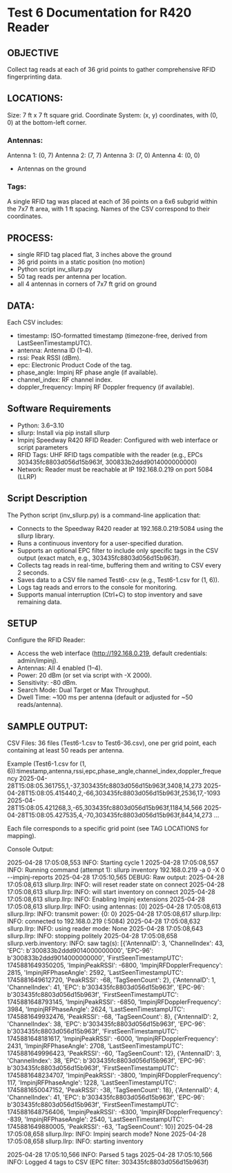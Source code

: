 # Test 6 Documentation for R420 Reader

## OBJECTIVE
Collect tag reads at each of 36 grid points to gather comprehensive RFID fingerprinting data.

## LOCATIONS:
Size: 7 ft x 7 ft square grid.
Coordinate System: (x, y) coordinates, with (0, 0) at the bottom-left corner.

### Antennas:
Antenna 1: (0, 7)
Antenna 2: (7, 7)
Antenna 3: (7, 0)
Antenna 4: (0, 0)
- Antennas on the ground

### Tags:
A single RFID tag was placed at each of 36 points on a 6x6 subgrid within the 7x7 ft area, with 1 ft spacing. 
Names of the CSV correspond to their coordinates.


## PROCESS:

- single RFID tag placed flat, 3 inches above the ground
- 36 grid points in a static position (no motion) 
- Python script inv_sllurp.py
- 50 tag reads per antenna per location.
- all 4 antennas in corners of 7x7 ft grid on ground

## DATA:
Each CSV includes:
- timestamp: ISO-formatted timestamp (timezone-free, derived from LastSeenTimestampUTC).
- antenna: Antenna ID (1–4).
- rssi: Peak RSSI (dBm).
- epc: Electronic Product Code of the tag.
- phase_angle: Impinj RF phase angle (if available).
- channel_index: RF channel index.
- doppler_frequency: Impinj RF Doppler frequency (if available).

## Software Requirements

- Python: 3.6–3.10
- sllurp: Install via pip install sllurp
- Impinj Speedway R420 RFID Reader: Configured with web interface or script parameters
- RFID Tags: UHF RFID tags compatible with the reader (e.g., EPCs 303435fc8803d056d15b963f, 300833b2ddd9014000000000)
- Network: Reader must be reachable at IP 192.168.0.219 on port 5084 (LLRP)

## Script Description
The Python script (inv_sllurp.py) is a command-line application that:
- Connects to the Speedway R420 reader at 192.168.0.219:5084 using the sllurp library.
- Runs a continuous inventory for a user-specified duration.
- Supports an optional EPC filter to include only specific tags in the CSV output (exact match, e.g., 303435fc8803d056d15b963f).
- Collects tag reads in real-time, buffering them and writing to CSV every 2 seconds.
- Saves data to a CSV file named Test6-<N>.csv (e.g., Test6-1.csv for (1, 6)).
- Logs tag reads and errors to the console for monitoring.
- Supports manual interruption (Ctrl+C) to stop inventory and save remaining data.

## SETUP

Configure the RFID Reader:
- Access the web interface (http://192.168.0.219, default credentials: admin/impinj).
- Antennas: All 4 enabled (1–4).
- Power: 20 dBm (or set via script with -X 2000).
- Sensitivity: -80 dBm.
- Search Mode: Dual Target or Max Throughput.
- Dwell Time: ~100 ms per antenna (default or adjusted for ~50 reads/antenna).

## SAMPLE OUTPUT:

CSV Files: 36 files (Test6-1.csv to Test6-36.csv), one per grid point, each containing at least 50 reads per antenna.

Example (Test6-1.csv for (1, 6)):timestamp,antenna,rssi,epc,phase_angle,channel_index,doppler_frequency
2025-04-28T15:08:05.361755,1,-37,303435fc8803d056d15b963f,3408,14,273
2025-04-28T15:08:05.415440,2,-66,303435fc8803d056d15b963f,2536,17,-1093
2025-04-28T15:08:05.421268,3,-65,303435fc8803d056d15b963f,1184,14,566
2025-04-28T15:08:05.427535,4,-70,303435fc8803d056d15b963f,844,14,273
...


Each file corresponds to a specific grid point (see TAG LOCATIONS for mapping).


Console Output:

2025-04-28 17:05:08,553 INFO: Starting cycle 1
2025-04-28 17:05:08,557 INFO: Running command (attempt 1): sllurp inventory 192.168.0.219 -a 0 -X 0 --impinj-reports
2025-04-28 17:05:10,565 DEBUG: Raw output: 2025-04-28 17:05:08,613 sllurp.llrp: INFO: will reset reader state on connect
2025-04-28 17:05:08,613 sllurp.llrp: INFO: will start inventory on connect
2025-04-28 17:05:08,613 sllurp.llrp: INFO: Enabling Impinj extensions
2025-04-28 17:05:08,613 sllurp.llrp: INFO: using antennas: [0]
2025-04-28 17:05:08,613 sllurp.llrp: INFO: transmit power: {0: 0}
2025-04-28 17:05:08,617 sllurp.llrp: INFO: connected to 192.168.0.219 (:5084)
2025-04-28 17:05:08,632 sllurp.llrp: INFO: using reader mode: None
2025-04-28 17:05:08,643 sllurp.llrp: INFO: stopping politely
2025-04-28 17:05:08,658 sllurp.verb.inventory: INFO: saw tag(s): [{'AntennaID': 3,
  'ChannelIndex': 43,
  'EPC': b'300833b2ddd9014000000000',
  'EPC-96': b'300833b2ddd9014000000000',
  'FirstSeenTimestampUTC': 1745881649350205,
  'ImpinjPeakRSSI': -6800,
  'ImpinjRFDopplerFrequency': 2815,
  'ImpinjRFPhaseAngle': 2592,
  'LastSeenTimestampUTC': 1745881649612720,
  'PeakRSSI': -68,
  'TagSeenCount': 2},
 {'AntennaID': 1,
  'ChannelIndex': 41,
  'EPC': b'303435fc8803d056d15b963f',
  'EPC-96': b'303435fc8803d056d15b963f',
  'FirstSeenTimestampUTC': 1745881648793145,
  'ImpinjPeakRSSI': -6850,
  'ImpinjRFDopplerFrequency': 3984,
  'ImpinjRFPhaseAngle': 2624,
  'LastSeenTimestampUTC': 1745881649932476,
  'PeakRSSI': -68,
  'TagSeenCount': 8},
 {'AntennaID': 2,
  'ChannelIndex': 38,
  'EPC': b'303435fc8803d056d15b963f',
  'EPC-96': b'303435fc8803d056d15b963f',
  'FirstSeenTimestampUTC': 1745881648181617,
  'ImpinjPeakRSSI': -6000,
  'ImpinjRFDopplerFrequency': 2431,
  'ImpinjRFPhaseAngle': 2708,
  'LastSeenTimestampUTC': 1745881649996423,
  'PeakRSSI': -60,
  'TagSeenCount': 12},
 {'AntennaID': 3,
  'ChannelIndex': 38,
  'EPC': b'303435fc8803d056d15b963f',
  'EPC-96': b'303435fc8803d056d15b963f',
  'FirstSeenTimestampUTC': 1745881648234707,
  'ImpinjPeakRSSI': -3800,
  'ImpinjRFDopplerFrequency': 117,
  'ImpinjRFPhaseAngle': 1228,
  'LastSeenTimestampUTC': 1745881650047152,
  'PeakRSSI': -38,
  'TagSeenCount': 18},
 {'AntennaID': 4,
  'ChannelIndex': 41,
  'EPC': b'303435fc8803d056d15b963f',
  'EPC-96': b'303435fc8803d056d15b963f',
  'FirstSeenTimestampUTC': 1745881648756406,
  'ImpinjPeakRSSI': -6300,
  'ImpinjRFDopplerFrequency': -839,
  'ImpinjRFPhaseAngle': 2540,
  'LastSeenTimestampUTC': 1745881649880005,
  'PeakRSSI': -63,
  'TagSeenCount': 10}]
2025-04-28 17:05:08,658 sllurp.llrp: INFO: Impinj search mode? None
2025-04-28 17:05:08,658 sllurp.llrp: INFO: starting inventory

2025-04-28 17:05:10,566 INFO: Parsed 5 tags
2025-04-28 17:05:10,566 INFO: Logged 4 tags to CSV (EPC filter: 303435fc8803d056d15b963f)